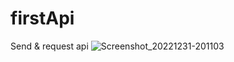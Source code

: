# firstApi
Send & request api
![Screenshot_20221231-201103](https://user-images.githubusercontent.com/82153699/210141031-d65f91de-03b4-4c34-9b99-53644269721c.png)
